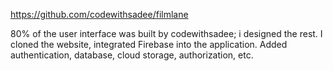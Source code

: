 https://github.com/codewithsadee/filmlane

80% of the user interface was built by codewithsadee; i designed the rest.
I cloned the website, integrated Firebase into the application.
Added authentication, database, cloud storage, authorization, etc.
